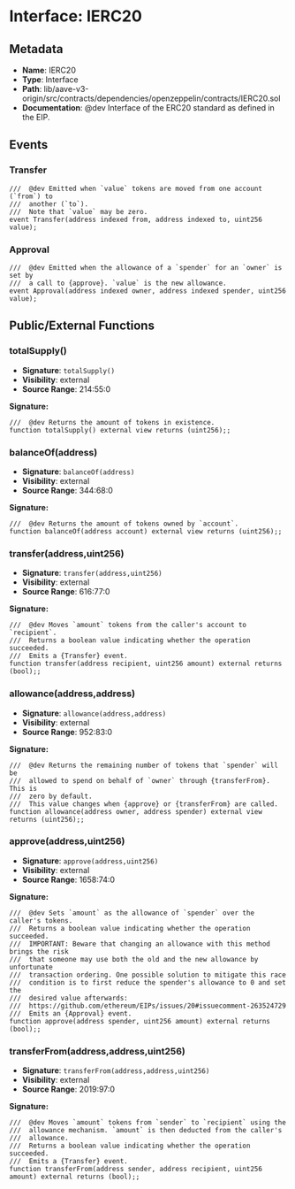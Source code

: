 # Interface: IERC20

## Metadata

- **Name**: IERC20
- **Type**: Interface
- **Path**: lib/aave-v3-origin/src/contracts/dependencies/openzeppelin/contracts/IERC20.sol
- **Documentation**:  @dev Interface of the ERC20 standard as defined in the EIP.

## Events

### Transfer

```solidity
///  @dev Emitted when `value` tokens are moved from one account (`from`) to
///  another (`to`).
///  Note that `value` may be zero.
event Transfer(address indexed from, address indexed to, uint256 value);
```

### Approval

```solidity
///  @dev Emitted when the allowance of a `spender` for an `owner` is set by
///  a call to {approve}. `value` is the new allowance.
event Approval(address indexed owner, address indexed spender, uint256 value);
```

## Public/External Functions

### totalSupply()

- **Signature**: `totalSupply()`
- **Visibility**: external
- **Source Range**: 214:55:0

**Signature:**
```solidity
///  @dev Returns the amount of tokens in existence.
function totalSupply() external view returns (uint256);;
```

### balanceOf(address)

- **Signature**: `balanceOf(address)`
- **Visibility**: external
- **Source Range**: 344:68:0

**Signature:**
```solidity
///  @dev Returns the amount of tokens owned by `account`.
function balanceOf(address account) external view returns (uint256);;
```

### transfer(address,uint256)

- **Signature**: `transfer(address,uint256)`
- **Visibility**: external
- **Source Range**: 616:77:0

**Signature:**
```solidity
///  @dev Moves `amount` tokens from the caller's account to `recipient`.
///  Returns a boolean value indicating whether the operation succeeded.
///  Emits a {Transfer} event.
function transfer(address recipient, uint256 amount) external returns (bool);;
```

### allowance(address,address)

- **Signature**: `allowance(address,address)`
- **Visibility**: external
- **Source Range**: 952:83:0

**Signature:**
```solidity
///  @dev Returns the remaining number of tokens that `spender` will be
///  allowed to spend on behalf of `owner` through {transferFrom}. This is
///  zero by default.
///  This value changes when {approve} or {transferFrom} are called.
function allowance(address owner, address spender) external view returns (uint256);;
```

### approve(address,uint256)

- **Signature**: `approve(address,uint256)`
- **Visibility**: external
- **Source Range**: 1658:74:0

**Signature:**
```solidity
///  @dev Sets `amount` as the allowance of `spender` over the caller's tokens.
///  Returns a boolean value indicating whether the operation succeeded.
///  IMPORTANT: Beware that changing an allowance with this method brings the risk
///  that someone may use both the old and the new allowance by unfortunate
///  transaction ordering. One possible solution to mitigate this race
///  condition is to first reduce the spender's allowance to 0 and set the
///  desired value afterwards:
///  https://github.com/ethereum/EIPs/issues/20#issuecomment-263524729
///  Emits an {Approval} event.
function approve(address spender, uint256 amount) external returns (bool);;
```

### transferFrom(address,address,uint256)

- **Signature**: `transferFrom(address,address,uint256)`
- **Visibility**: external
- **Source Range**: 2019:97:0

**Signature:**
```solidity
///  @dev Moves `amount` tokens from `sender` to `recipient` using the
///  allowance mechanism. `amount` is then deducted from the caller's
///  allowance.
///  Returns a boolean value indicating whether the operation succeeded.
///  Emits a {Transfer} event.
function transferFrom(address sender, address recipient, uint256 amount) external returns (bool);;
```
